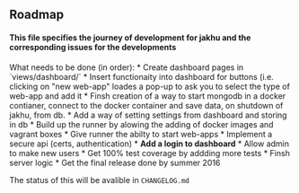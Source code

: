 ## Roadmap
<h4>This file specifies the journey of development for jakhu and the corresponding issues for the developments</h4>
What needs to be done (in order):
* Create dashboard pages in `views/dashboard/`
* Insert functionaity into dashboard for buttons (i.e. clicking on "new web-app" loades a pop-up to ask you to select the type of web-app and add it
* Finsh creation of a way to start mongodb in a docker contianer, connect to the docker container and save data, on shutdown of jakhu, from db.
* Add a way of setting settings from dashboard and storing in db
* Build up the runner by alowing the adding of docker images and vagrant boxes
* Give runner the abilty to start web-apps
* Implement a secure api (certs, authentication)
* <b>Add a login to dashboard</b>
* Allow admin to make new users
* Get 100% test coverage by addding more tests
* Finsh server logic
* Get the final release done by summer 2016

The status of this will be avalible in `CHANGELOG.md`
